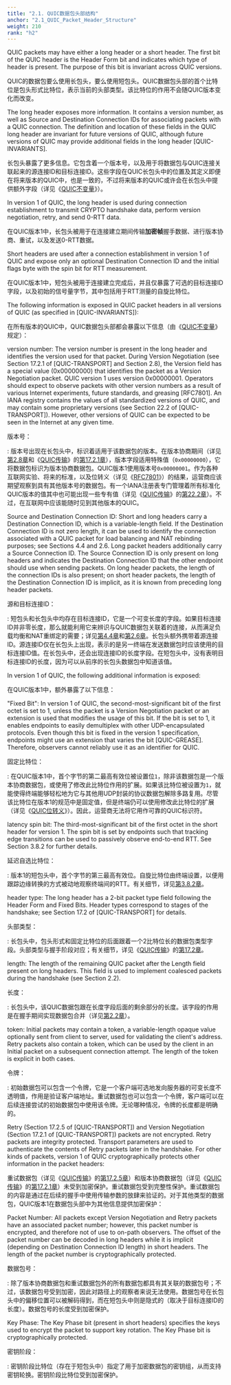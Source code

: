 ```yaml
---
title: "2.1. QUIC数据包头部结构"
anchor: "2.1_QUIC_Packet_Header_Structure"
weight: 210
rank: "h2"
---
```


QUIC packets may have either a long header or a short header. The first bit of the QUIC header is the Header Form bit and indicates which type of header is present. The purpose of this bit is invariant across QUIC versions.

QUIC的数据包要么使用长包头，要么使用短包头。QUIC数据包头部的首个比特位是包头形式比特位，表示当前的头部类型。该比特位的作用不会随QUIC版本变化而改变。

The long header exposes more information. It contains a version number, as well as Source and Destination Connection IDs for associating packets with a QUIC connection. The definition and location of these fields in the QUIC long header are invariant for future versions of QUIC, although future versions of QUIC may provide additional fields in the long header [QUIC-INVARIANTS].

长包头暴露了更多信息。它包含着一个版本号，以及用于将数据包与QUIC连接关联起来的源连接ID和目标连接ID。这些字段在QUIC长包头中的位置及其定义即便在将来版本的QUIC中，也是一致的，不过将来版本的QUIC或许会在长包头中提供额外字段（详见《[QUIC不变量](../RFC8999_Chinese_Simplified)》）。

In version 1 of QUIC, the long header is used during connection establishment to transmit CRYPTO handshake data, perform version negotiation, retry, and send 0-RTT data.

在QUIC版本1中，长包头被用于在连接建立期间传输**加密帧**握手数据、进行版本协商、重试，以及发送0-RTT数据。

Short headers are used after a connection establishment in version 1 of QUIC and expose only an optional Destination Connection ID and the initial flags byte with the spin bit for RTT measurement.

在QUIC版本1中，短包头被用于连接建立完成后，并且仅暴露了可选的目标连接ID字段，以及初始的信号量字节，其中包括用于RTT测量的自旋比特位。

The following information is exposed in QUIC packet headers in all versions of QUIC (as specified in [QUIC-INVARIANTS]):

在所有版本的QUIC中，QUIC数据包头部都会暴露以下信息（由《[QUIC不变量](../RFC8999_Chinese_Simplified)》规定）：

version number:
The version number is present in the long header and identifies the version used for that packet. During Version Negotiation (see Section 17.2.1 of [QUIC-TRANSPORT] and Section 2.8), the Version field has a special value (0x00000000) that identifies the packet as a Version Negotiation packet. QUIC version 1 uses version 0x00000001. Operators should expect to observe packets with other version numbers as a result of various Internet experiments, future standards, and greasing [RFC7801]. An IANA registry contains the values of all standardized versions of QUIC, and may contain some proprietary versions (see Section 22.2 of [QUIC-TRANSPORT]). However, other versions of QUIC can be expected to be seen in the Internet at any given time.

版本号：

:   版本号出现在长包头中，标识着适用于该数据包的版本。在版本协商期间（详见[第2.8章](#2.8_Version_Negotiation_and_Greasing)和《[QUIC传输](../RFC9000_Chinese_Simplified)》的[第17.2.1章](../RFC9000_Chinese_Simplified/#17.2.1_Version_Negotiation_Packet)），版本字段适用特殊值（`0x00000000`），它将数据包标识为版本协商数据包。QUIC版本1使用版本号`0x00000001`。作为各种互联网实验、将来的标准，以及位转义（详见《[RFC7801](https://www.rfc-editor.org/info/rfc7801)》）的结果，运营商应该期望观察到具有其他版本号的数据包。有一个IANA注册表专门管理着所有标准化QUIC版本的值其中也可能出现一些专有值（详见《[QUIC传输](../RFC9000_Chinese_Simplified)》的[第22.2章](../RFC9000_Chinese_Simplified/#22.2_QUIC_Versions_Registry)）。不过，在互联网中应该能随时见到其他版本的QUIC。

Source and Destination Connection ID:
Short and long headers carry a Destination Connection ID, which is a variable-length field. If the Destination Connection ID is not zero length, it can be used to identify the connection associated with a QUIC packet for load balancing and NAT rebinding purposes; see Sections 4.4 and 2.6. Long packet headers additionally carry a Source Connection ID. The Source Connection ID is only present on long headers and indicates the Destination Connection ID that the other endpoint should use when sending packets. On long header packets, the length of the connection IDs is also present; on short header packets, the length of the Destination Connection ID is implicit, as it is known from preceding long header packets.

源和目标连接ID：

:   短包头和长包头中均存在目标连接ID，它是一个可变长度的字段。如果目标连接ID并非零长度，那么就能利用它来辨识与QUIC数据包关联着的连接，从而满足负载均衡和NAT重绑定的需要；详见[第4.4章](#4.4_Server_Cooperation_with_Load_Balancers)和[第2.6章](#2.6_Connection_ID_and_Rebinding)。长包头额外携带着源连接ID。源连接ID仅在长包头上出现，表示的是另一终端在发送数据包时应该使用的目标连接ID值。在长包头中，还会出现连接ID的长度字段。在短包头中，没有表明目标连接ID的长度，因为可以从前序的长包头数据包中知道该值。

In version 1 of QUIC, the following additional information is exposed:

在QUIC版本1中，额外暴露了以下信息：

"Fixed Bit":
In version 1 of QUIC, the second-most-significant bit of the first octet is set to 1, unless the packet is a Version Negotiation packet or an extension is used that modifies the usage of this bit. If the bit is set to 1, it enables endpoints to easily demultiplex with other UDP-encapsulated protocols. Even though this bit is fixed in the version 1 specification, endpoints might use an extension that varies the bit [QUIC-GREASE]. Therefore, observers cannot reliably use it as an identifier for QUIC.

固定比特位：

:   在QUIC版本1中，首个字节的第二最高有效位被设置位`1`，除非该数据包是一个版本协商数据包，或使用了修改此比特位作用的扩展。如果该比特位被设置为`1`，就能使得终端能够轻松地为它与其他用UDP封装的协议数据包解除多路复用。尽管该比特位在版本1的规范中是固定值，但是终端仍可以使用修改此比特位的扩展（详见《[QUIC位转义](../RFC9287_Chinese_Simplified)》）。因此，运营商无法将它用作可靠的QUIC标识符。

latency spin bit:
The third-most-significant bit of the first octet in the short header for version 1. The spin bit is set by endpoints such that tracking edge transitions can be used to passively observe end-to-end RTT. See Section 3.8.2 for further details.

延迟自选比特位：

:   版本1的短包头中，首个字节的第三最高有效位。自旋比特位由终端设置，以便用跟踪边缘转换的方式被动地观察终端间的RTT。有关细节，详见[第3.8.2章](#3.8.2_Using_the_Spin_Bit_for_Passive_RTT_Measurement)。

header type:
The long header has a 2-bit packet type field following the Header Form and Fixed Bits. Header types correspond to stages of the handshake; see Section 17.2 of [QUIC-TRANSPORT] for details.

头部类型：

:   长包头中，包头形式和固定比特位的后面跟着一个2比特位长的数据包类型字段。头部类型与握手阶段对应；有关细节，详见《[QUIC传输](../RFC9000_Chinese_Simplified)》的[第17.2章](../RFC9000_Chinese_Simplified/#17.2_Long_Header_Packets)。

length:
The length of the remaining QUIC packet after the Length field present on long headers. This field is used to implement coalesced packets during the handshake (see Section 2.2).

长度：

:  长包头中，该QUIC数据包跟在长度字段后面的剩余部分的长度。该字段的作用是在握手期间实现数据包合并（详见[第2.2章](#2.2_Coalesced_Packets)）。 

token:
Initial packets may contain a token, a variable-length opaque value optionally sent from client to server, used for validating the client's address. Retry packets also contain a token, which can be used by the client in an Initial packet on a subsequent connection attempt. The length of the token is explicit in both cases.

令牌：

:  初始数据包可以包含一个令牌，它是一个客户端可选地发向服务器的可变长度不透明值，作用是验证客户端地址。重试数据包也可以包含一个令牌，客户端可以在后续连接尝试的初始数据包中使用该令牌。无论哪种情况，令牌的长度都是明确的。

Retry (Section 17.2.5 of [QUIC-TRANSPORT]) and Version Negotiation (Section 17.2.1 of [QUIC-TRANSPORT]) packets are not encrypted. Retry packets are integrity protected. Transport parameters are used to authenticate the contents of Retry packets later in the handshake. For other kinds of packets, version 1 of QUIC cryptographically protects other information in the packet headers:

重试数据包（详见《[QUIC传输](../RFC9000_Chinese_Simplified)》的[第17.2.5章](../RFC9000_Chinese_Simplified/#17.2.5_Retry_Packet)）和版本协商数据包（详见《[QUIC传输](../RFC9000_Chinese_Simplified)》的[第17.2.1章](../RFC9000_Chinese_Simplified/#17.2.1_Version_Negotiation_Packet)）未受到加密保护。重试数据包受到完整性保护。重试数据包的内容是通过在后续的握手中使用传输参数的放肆来验证的。对于其他类型的数据包，QUIC版本1在数据包头部中为其他信息提供加密保护：

Packet Number:
All packets except Version Negotiation and Retry packets have an associated packet number; however, this packet number is encrypted, and therefore not of use to on-path observers. The offset of the packet number can be decoded in long headers while it is implicit (depending on Destination Connection ID length) in short headers. The length of the packet number is cryptographically protected.

数据包号：

:   除了版本协商数据包和重试数据包外的所有数据包都具有其关联的数据包号；不过，该数据包号受到加密，因此对路径上的观察者来说无法使用。数据包号在长包头中的偏移位置可以被解码得到，而在短包头中则是隐式的（取决于目标连接ID的长度）。数据包号的长度受到加密保护。

Key Phase:
The Key Phase bit (present in short headers) specifies the keys used to encrypt the packet to support key rotation. The Key Phase bit is cryptographically protected.

密钥阶段：

:   密钥阶段比特位（存在于短包头中）指定了用于加密数据包的密钥组，从而支持密钥轮换。密钥阶段比特位受到加密保护。
